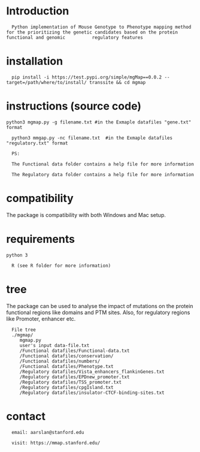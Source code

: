 # Introduction

      Python implementation of Mouse Genotype to Phenotype mapping method for the prioritizing the genetic candidates based on the protein functional and genomic          regulatory features

# installation
   
      pip install -i https://test.pypi.org/simple/mgMap==0.0.2 --target=/path/where/to/install/ transsite && cd mgmap
            
            
# instructions (source code)
    python3 mgmap.py -g filename.txt #in the Exmaple datafiles "gene.txt" format
   
      python3 mmgap.py -nc filename.txt  #in the Exmaple datafiles "regulatory.txt" format
   
      PS: 
   
      The Functional data folder contains a help file for more information
      
      The Regulatory data folder contains a help file for more information
         
# compatibility

   The package is compatibility with both Windows and Mac setup. 
    
# requirements

    python 3 
    
      R (see R folder for more information)

# tree

The package can be used to analyse the impact of mutations on the protein functional regions like domains and PTM sites. Also, for regulatory regions like  Promoter, enhancer etc.
    
      File tree
      ./mgmap/
         mgmap.py
         user's input data-file.txt
         /Functional datafiles/Functional-data.txt
         /Functional datafiles/conservation/
         /Functional datafiles/numbers/
         /Functional datafiles/Phenotype.txt
         /Regulatory datafiles/Vista_enhancers_flankinGenes.txt
         /Regulatory datafiles/EPDnew_promoter.txt
         /Regulatory datafiles/TSS_promoter.txt
         /Regulatory datafiles/cpgIsland.txt
         /Regulatory datafiles/insulator-CTCF-binding-sites.txt

# contact

      email: aarslan@stanford.edu 
   
      visit: https://mmap.stanford.edu/
